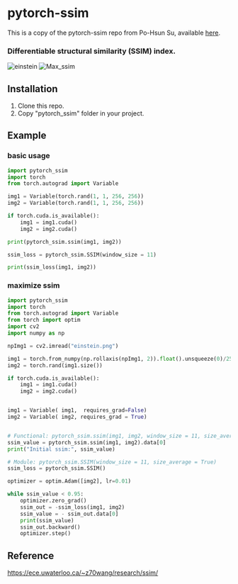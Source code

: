 # pytorch-ssim

This is a copy of the pytorch-ssim repo from Po-Hsun Su, available [here](https://github.com/Po-Hsun-Su/pytorch-ssim).

### Differentiable structural similarity (SSIM) index.
![einstein](https://raw.githubusercontent.com/Po-Hsun-Su/pytorch-ssim/master/einstein.png) ![Max_ssim](https://raw.githubusercontent.com/Po-Hsun-Su/pytorch-ssim/master/max_ssim.gif)

## Installation
1. Clone this repo.
2. Copy "pytorch_ssim" folder in your project.

## Example
### basic usage
```python
import pytorch_ssim
import torch
from torch.autograd import Variable

img1 = Variable(torch.rand(1, 1, 256, 256))
img2 = Variable(torch.rand(1, 1, 256, 256))

if torch.cuda.is_available():
    img1 = img1.cuda()
    img2 = img2.cuda()

print(pytorch_ssim.ssim(img1, img2))

ssim_loss = pytorch_ssim.SSIM(window_size = 11)

print(ssim_loss(img1, img2))

```
### maximize ssim
```python
import pytorch_ssim
import torch
from torch.autograd import Variable
from torch import optim
import cv2
import numpy as np

npImg1 = cv2.imread("einstein.png")

img1 = torch.from_numpy(np.rollaxis(npImg1, 2)).float().unsqueeze(0)/255.0
img2 = torch.rand(img1.size())

if torch.cuda.is_available():
    img1 = img1.cuda()
    img2 = img2.cuda()


img1 = Variable( img1,  requires_grad=False)
img2 = Variable( img2, requires_grad = True)


# Functional: pytorch_ssim.ssim(img1, img2, window_size = 11, size_average = True)
ssim_value = pytorch_ssim.ssim(img1, img2).data[0]
print("Initial ssim:", ssim_value)

# Module: pytorch_ssim.SSIM(window_size = 11, size_average = True)
ssim_loss = pytorch_ssim.SSIM()

optimizer = optim.Adam([img2], lr=0.01)

while ssim_value < 0.95:
    optimizer.zero_grad()
    ssim_out = -ssim_loss(img1, img2)
    ssim_value = - ssim_out.data[0]
    print(ssim_value)
    ssim_out.backward()
    optimizer.step()

```

## Reference
https://ece.uwaterloo.ca/~z70wang/research/ssim/
